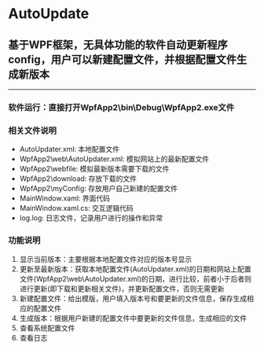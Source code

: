 # AutoUpdate

## 基于WPF框架，无具体功能的软件自动更新程序config，用户可以新建配置文件，并根据配置文件生成新版本

-------

### 软件运行：直接打开WpfApp2\bin\Debug\WpfApp2.exe文件

### 相关文件说明
- AutoUpdater.xml: 本地配置文件
- WpfApp2\web\AutoUpdater.xml: 模拟网站上的最新配置文件
- WpfApp2\webfile: 模拟最新版本需要下载的文件
- WpfApp2\download: 存放下载的文件
- WpfApp2\myConfig: 存放用户自己新建的配置文件
- MainWindow.xaml: 界面代码
- MainWindow.xaml.cs: 交互逻辑代码
- log.log: 日志文件，记录用户进行的操作和异常

### 功能说明
1) 显示当前版本：主要根据本地配置文件对应的版本号显示
2) 更新至最新版本：获取本地配置文件(AutoUpdater.xml)的日期和网站上配置文件(WpfApp2\web\AutoUpdater.xml)的日期，进行比较，前者小于后者则进行更新(即下载和更新相关文件)，并更新配置文件，否则无需更新
3) 新建配置文件：给出模版，用户填入版本号和要更新的文件信息，保存生成相应的配置文件
4) 生成版本：根据用户新建的配置文件中要更新的文件信息，生成相应的文件
5) 查看系统配置文件
6) 查看日志
